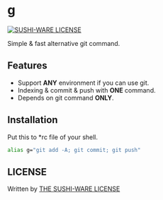 # g
[![SUSHI-WARE LICENSE](https://img.shields.io/badge/license-SUSHI--WARE%F0%9F%8D%A3-blue.svg)](https://github.com/MakeNowJust/sushi-ware)

Simple &amp; fast alternative git command.

## Features

- Support **ANY** environment if you can use git.
- Indexing & commit & push with **ONE** command.
- Depends on git command **ONLY**.

## Installation
Put this to *rc file of your shell.

```sh
alias g="git add -A; git commit; git push"
```

## LICENSE
Written by [THE SUSHI-WARE LICENSE](https://github.com/MakeNowJust/sushi-ware)

